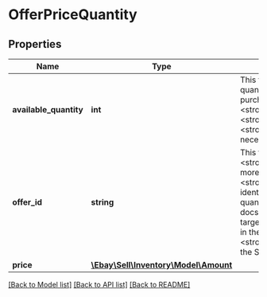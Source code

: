 # OfferPriceQuantity

## Properties
Name | Type | Description | Notes
------------ | ------------- | ------------- | -------------
**available_quantity** | **int** | This field is used if the seller wants to modify the current quantity of the inventory item that will be available for purchase in the offer (identified by the corresponding &lt;strong&gt;offerId&lt;/strong&gt; value). Either the &lt;strong&gt;availableQuantity&lt;/strong&gt; field or the &lt;strong&gt;price&lt;/strong&gt; container is required, but not necessarily both. | [optional] 
**offer_id** | **string** | This field is the unique identifier of the offer. If an &lt;strong&gt;offers&lt;/strong&gt; container is used to update one or more offers associated to a specific inventory item, the &lt;strong&gt;offerId&lt;/strong&gt; value is required in order to identify the offer to update with a modified price and/or quantity.&lt;br&gt;&lt;br&gt;The seller can use the &lt;a href&#x3D;\&quot;/api-docs/sell/inventory/resources/offer/methods/getOffers\&quot; target&#x3D;\&quot;_blank \&quot;&gt;getOffers&lt;/a&gt; method (passing in the correct SKU value as a query parameter) to retrieve &lt;strong&gt;offerId&lt;/strong&gt; values for offers associated with the SKU. | [optional] 
**price** | [**\Ebay\Sell\Inventory\Model\Amount**](Amount.md) |  | [optional] 

[[Back to Model list]](../../README.md#documentation-for-models) [[Back to API list]](../../README.md#documentation-for-api-endpoints) [[Back to README]](../../README.md)

